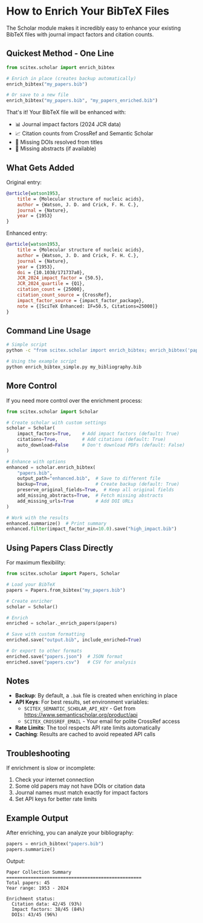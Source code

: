 # How to Enrich Your BibTeX Files

The Scholar module makes it incredibly easy to enhance your existing BibTeX files with journal impact factors and citation counts.

## Quickest Method - One Line

```python
from scitex.scholar import enrich_bibtex

# Enrich in place (creates backup automatically)
enrich_bibtex("my_papers.bib")

# Or save to a new file
enrich_bibtex("my_papers.bib", "my_papers_enriched.bib")
```

That's it! Your BibTeX file will be enhanced with:
- 📊 Journal impact factors (2024 JCR data)
- 📈 Citation counts from CrossRef and Semantic Scholar
- 🔗 Missing DOIs resolved from titles
- 📄 Missing abstracts (if available)

## What Gets Added

Original entry:
```bibtex
@article{watson1953,
    title = {Molecular structure of nucleic acids},
    author = {Watson, J. D. and Crick, F. H. C.},
    journal = {Nature},
    year = {1953}
}
```

Enhanced entry:
```bibtex
@article{watson1953,
    title = {Molecular structure of nucleic acids},
    author = {Watson, J. D. and Crick, F. H. C.},
    journal = {Nature},
    year = {1953},
    doi = {10.1038/171737a0},
    JCR_2024_impact_factor = {50.5},
    JCR_2024_quartile = {Q1},
    citation_count = {25000},
    citation_count_source = {CrossRef},
    impact_factor_source = {impact_factor_package},
    note = {[SciTeX Enhanced: IF=50.5, Citations=25000]}
}
```

## Command Line Usage

```bash
# Simple script
python -c "from scitex.scholar import enrich_bibtex; enrich_bibtex('papers.bib')"

# Using the example script
python enrich_bibtex_simple.py my_bibliography.bib
```

## More Control

If you need more control over the enrichment process:

```python
from scitex.scholar import Scholar

# Create scholar with custom settings
scholar = Scholar(
    impact_factors=True,    # Add impact factors (default: True)
    citations=True,         # Add citations (default: True)
    auto_download=False     # Don't download PDFs (default: False)
)

# Enhance with options
enhanced = scholar.enrich_bibtex(
    "papers.bib",
    output_path="enhanced.bib",  # Save to different file
    backup=True,                 # Create backup (default: True)
    preserve_original_fields=True,  # Keep all original fields
    add_missing_abstracts=True,  # Fetch missing abstracts
    add_missing_urls=True        # Add DOI URLs
)

# Work with the results
enhanced.summarize()  # Print summary
enhanced.filter(impact_factor_min=10.0).save("high_impact.bib")
```

## Using Papers Class Directly

For maximum flexibility:

```python
from scitex.scholar import Papers, Scholar

# Load your BibTeX
papers = Papers.from_bibtex("my_papers.bib")

# Create enricher
scholar = Scholar()

# Enrich
enriched = scholar._enrich_papers(papers)

# Save with custom formatting
enriched.save("output.bib", include_enriched=True)

# Or export to other formats
enriched.save("papers.json")  # JSON format
enriched.save("papers.csv")   # CSV for analysis
```

## Notes

- **Backup**: By default, a `.bak` file is created when enriching in place
- **API Keys**: For best results, set environment variables:
  - `SCITEX_SEMANTIC_SCHOLAR_API_KEY` - Get from https://www.semanticscholar.org/product/api
  - `SCITEX_CROSSREF_EMAIL` - Your email for polite CrossRef access
- **Rate Limits**: The tool respects API rate limits automatically
- **Caching**: Results are cached to avoid repeated API calls

## Troubleshooting

If enrichment is slow or incomplete:
1. Check your internet connection
2. Some old papers may not have DOIs or citation data
3. Journal names must match exactly for impact factors
4. Set API keys for better rate limits

## Example Output

After enriching, you can analyze your bibliography:

```python
papers = enrich_bibtex("papers.bib")
papers.summarize()
```

Output:
```
Paper Collection Summary
==================================================
Total papers: 45
Year range: 1953 - 2024

Enrichment status:
  Citation data: 42/45 (93%)
  Impact factors: 38/45 (84%)
  DOIs: 43/45 (96%)
```